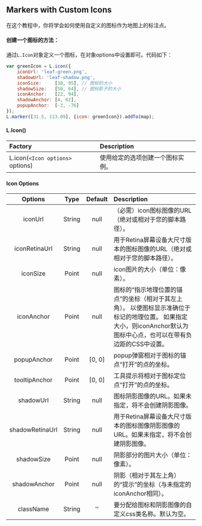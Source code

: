 ## Markers with Custom Icons
在这个教程中，你将学会如何使用自定义的图标作为地图上的标注点。

#### 创建一个图标的方法：
通过`L.Icon`对象定义一个图标，在对象options中设置即可。代码如下：

```javascript
var greenIcon = L.icon({
    iconUrl: 'leaf-green.png',
    shadowUrl: 'leaf-shadow.png',
    iconSize:     [38, 95], // 图标的大小
    shadowSize:   [50, 64], // 图标影子的大小
    iconAnchor:   [22, 94], 
    shadowAnchor: [4, 62],  
    popupAnchor:  [-3, -76]
});
L.marker([31.5, 113.09], {icon: greenIcon}).addTo(map);
```

#### L.Icon()

|   Factory   |   Description   |
|:-----------|:----------------|
|L.icon(`<Icon options>` options)|使用给定的选项创建一个图标实例。|

#### Icon Options

|   Options   |   Type   |   Default   |   Description   |
|:-----------:|:--------:|:-----------:|:----------------|
|   iconUrl  |   String   |   null   |（必需）icon图标图像的URL（绝对或相对于您的脚本路径）。|
|   iconRetinaUrl  |  String  |   null   |用于Retina屏幕设备大尺寸版本的图标图像的URL（绝对或相对于您的脚本路径）。|
|   iconSize  |   Point   |   null   |icon图片的大小（单位：像素）。|
|   iconAnchor  |  Point   |   null   |图标的“指示地理位置的锚点”的坐标（相对于其左上角）。 以便图标显示准确位于标记的地理位置。 如果指定大小，则iconAnchor默认为图标中心点，也可以在带有负边距的CSS中设置。|
|  popupAnchor  |  Point   |   [0, 0]   |popup弹窗相对于图标的锚点“打开”的点的坐标。|
|tooltipAnchor |   Point  |   [0, 0]  |工具提示将相对于图标定位点“打开”的点的坐标。|
|   shadowUrl |   String  |   null   |图标阴影图像的URL。如果未指定，将不会创建阴影图像。|
|  shadowRetinaUrl  |  String   |  null   |用于Retina屏幕设备大尺寸版本的图标图像阴影图像的URL。如果未指定，将不会创建阴影图像。|
|   shadowSize |   Point   |  null  |阴影部分的图片大小（单位：像素）。|
|   shadowAnchor  |   Point   |   null   |阴影（相对于其左上角）的“提示”的坐标（与未指定的iconAnchor相同）。|
|  className  |  String   |  ''  |要分配给图标和阴影图像的自定义css类名称。默认为空。|

